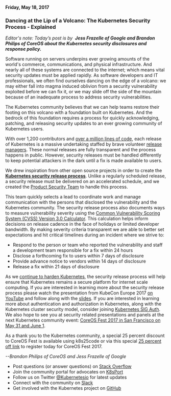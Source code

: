 #### Friday, May 18, 2017 
### Dancing at the Lip of a Volcano: The Kubernetes Security Process - Explained 
_Editor's note: Today’s post is by&nbsp; __Jess Frazelle of Google and Brandon Philips of CoreOS about the Kubernetes security disclosures and response policy.__ &nbsp;_  
  
  
Software running on servers underpins ever growing amounts of the world's commerce, communications, and physical infrastructure. And nearly all of these systems are connected to the internet; which means vital security updates must be applied rapidly. As software developers and IT professionals, we often find ourselves dancing on the edge of a volcano: we may either fall into magma induced oblivion from a security vulnerability exploited before we can fix it, or we may slide off the side of the mountain because of an inadequate process to address security vulnerabilities.&nbsp;  
  
The Kubernetes community believes that we can help teams restore their footing on this volcano with a foundation built on Kubernetes. And the bedrock of this foundation requires a process for quickly acknowledging, patching, and releasing security updates to an ever growing community of Kubernetes users.&nbsp;  
  
With over 1,200 contributors and [over a million lines of code](https://www.openhub.net/p/kubernetes), each release of Kubernetes is a massive undertaking staffed by brave volunteer [release managers](https://github.com/kubernetes/community/wiki). These normal releases are fully transparent and the process happens in public. However, security releases must be handled differently to keep potential attackers in the dark until a fix is made available to users.  
  
We drew inspiration from other open source projects in order to create the [**Kubernetes security release process**](https://github.com/kubernetes/community/blob/master/contributors/devel/security-release-process.md). Unlike a regularly scheduled release, a security release must be delivered on an accelerated schedule, and we created the [Product Security Team](https://github.com/kubernetes/community/blob/master/contributors/devel/security-release-process.md#product-security-team-pst)&nbsp;to handle this process.  
  
This team quickly selects a lead to coordinate work and manage communication with the persons that disclosed the vulnerability and the Kubernetes community. The security release process also documents ways to measure vulnerability severity using the [Common Vulnerability Scoring System (CVSS) Version 3.0 Calculator](https://www.first.org/cvss/calculator/3.0). This calculation helps inform decisions on release cadence in the face of holidays or limited developer bandwidth. By making severity criteria transparent we are able to better set expectations and hit critical timelines during an incident where we strive to:  

- Respond to the person or team who reported the vulnerability and staff a development team responsible for a fix within 24 hours
- Disclose a forthcoming fix to users within 7 days of disclosure
- Provide advance notice to vendors within 14 days of disclosure
- Release a fix within 21 days of disclosure
  
As we [continue to harden Kubernetes](https://lwn.net/Articles/720215/), the security release process will help ensure that Kubernetes remains a secure platform for internet scale computing. If you are interested in learning more about the security release process please watch the presentation from KubeCon Europe 2017 [on YouTube](https://www.youtube.com/watch?v=sNjylW8FV9A)&nbsp;and follow along with the [slides](https://speakerdeck.com/philips/kubecon-eu-2017-dancing-on-the-edge-of-a-volcano). If you are interested in learning more about authentication and authorization in Kubernetes, along with the Kubernetes cluster security model, consider joining [Kubernetes SIG Auth](https://github.com/kubernetes/community/blob/master/sig-auth/README.md). We also hope to see you at security related presentations and panels at the next Kubernetes community event: [CoreOS Fest 2017 in San Francisco on May 31 and June 1](https://coreos.com/fest/).  
  
As a thank you to the Kubernetes community, a special 25 percent discount to CoreOS Fest is available using k8s25code&nbsp;or via this special [25 percent off link](https://coreosfest17.eventbrite.com/?discount=k8s25code) to register today for CoreOS Fest 2017.&nbsp;  
  
_--Brandon Philips of CoreOS and Jess Frazelle of Google_  
  
  

- Post questions (or answer questions) on [Stack Overflow](http://stackoverflow.com/questions/tagged/kubernetes)
- Join the community portal for advocates on [K8sPort](http://k8sport.org/)
- Follow us on Twitter [@Kubernetesio](https://twitter.com/kubernetesio) for latest updates
- Connect with the community on [Slack](http://slack.k8s.io/)
- Get involved with the Kubernetes project on [GitHub](https://github.com/kubernetes/kubernetes)
  
  

